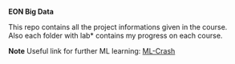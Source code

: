 **EON Big Data**

This repo contains all the project informations given in the course. \
Also each folder with lab* contains my progress on each course.

**Note**
Useful link for further ML learning: [ML-Crash](https://github.com/dimajix/pyspark-ml-crashcourse)